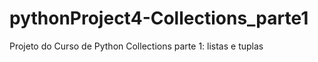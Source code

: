 # pythonProject4-Collections_parte1
Projeto do Curso de Python Collections parte 1: listas e tuplas
